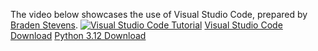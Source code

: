 The video below showcases the use of Visual Studio Code, prepared by [Braden Stevens](https://www.linkedin.com/in/braden-stevens-pe/).
[![Visual Studio Code Tutorial](VS_Code.png)](https://www.youtube.com/watch?v=AZZWRJbSdbY)
[Visual Studio Code Download](https://code.visualstudio.com/download)
[Python 3.12 Download](https://www.python.org/downloads/release/python-3120/)
